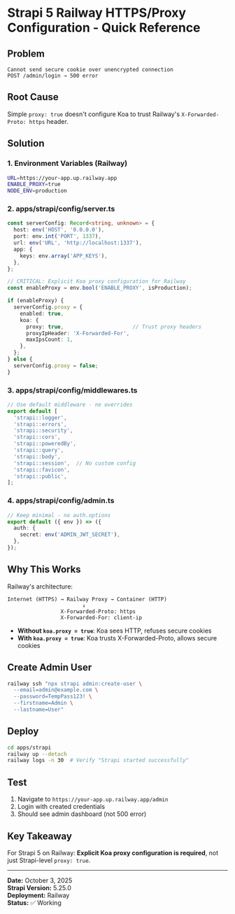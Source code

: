 # Strapi 5 Railway HTTPS/Proxy Configuration - Quick Reference

## Problem
```
Cannot send secure cookie over unencrypted connection
POST /admin/login → 500 error
```

## Root Cause
Simple `proxy: true` doesn't configure Koa to trust Railway's `X-Forwarded-Proto: https` header.

## Solution

### 1. Environment Variables (Railway)
```bash
URL=https://your-app.up.railway.app
ENABLE_PROXY=true
NODE_ENV=production
```

### 2. apps/strapi/config/server.ts
```typescript
const serverConfig: Record<string, unknown> = {
  host: env('HOST', '0.0.0.0'),
  port: env.int('PORT', 1337),
  url: env('URL', 'http://localhost:1337'),
  app: {
    keys: env.array('APP_KEYS'),
  },
};

// CRITICAL: Explicit Koa proxy configuration for Railway
const enableProxy = env.bool('ENABLE_PROXY', isProduction);

if (enableProxy) {
  serverConfig.proxy = {
    enabled: true,
    koa: {
      proxy: true,                      // Trust proxy headers
      proxyIpHeader: 'X-Forwarded-For',
      maxIpsCount: 1,
    },
  };
} else {
  serverConfig.proxy = false;
}
```

### 3. apps/strapi/config/middlewares.ts
```typescript
// Use default middleware - no overrides
export default [
  'strapi::logger',
  'strapi::errors',
  'strapi::security',
  'strapi::cors',
  'strapi::poweredBy',
  'strapi::query',
  'strapi::body',
  'strapi::session',  // No custom config
  'strapi::favicon',
  'strapi::public',
];
```

### 4. apps/strapi/config/admin.ts
```typescript
// Keep minimal - no auth.options
export default ({ env }) => ({
  auth: {
    secret: env('ADMIN_JWT_SECRET'),
  },
});
```

## Why This Works

Railway's architecture:
```
Internet (HTTPS) → Railway Proxy → Container (HTTP)
                        ↓
                 X-Forwarded-Proto: https
                 X-Forwarded-For: client-ip
```

- **Without `koa.proxy = true`**: Koa sees HTTP, refuses secure cookies
- **With `koa.proxy = true`**: Koa trusts X-Forwarded-Proto, allows secure cookies

## Create Admin User
```bash
railway ssh "npx strapi admin:create-user \
  --email=admin@example.com \
  --password=TempPass123! \
  --firstname=Admin \
  --lastname=User"
```

## Deploy
```bash
cd apps/strapi
railway up --detach
railway logs -n 30  # Verify "Strapi started successfully"
```

## Test
1. Navigate to `https://your-app.up.railway.app/admin`
2. Login with created credentials
3. Should see admin dashboard (not 500 error)

## Key Takeaway
For Strapi 5 on Railway: **Explicit Koa proxy configuration is required**, not just Strapi-level `proxy: true`.

---
**Date:** October 3, 2025  
**Strapi Version:** 5.25.0  
**Deployment:** Railway  
**Status:** ✅ Working
